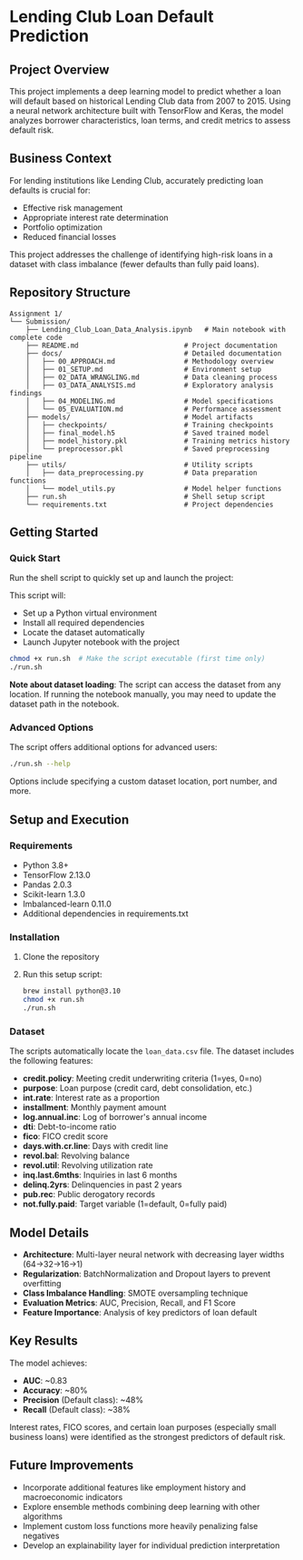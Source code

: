 # Lending Club Loan Default Prediction

## Project Overview

This project implements a deep learning model to predict whether a loan will default based on historical Lending Club data from 2007 to 2015. Using a neural network architecture built with TensorFlow and Keras, the model analyzes borrower characteristics, loan terms, and credit metrics to assess default risk.

## Business Context

For lending institutions like Lending Club, accurately predicting loan defaults is crucial for:

- Effective risk management
- Appropriate interest rate determination
- Portfolio optimization
- Reduced financial losses

This project addresses the challenge of identifying high-risk loans in a dataset with class imbalance (fewer defaults than fully paid loans).

## Repository Structure

```plaintext
Assignment 1/
└── Submission/
    ├── Lending_Club_Loan_Data_Analysis.ipynb   # Main notebook with complete code
    ├── README.md                          # Project documentation
    ├── docs/                              # Detailed documentation
    │   ├── 00_APPROACH.md                 # Methodology overview
    │   ├── 01_SETUP.md                    # Environment setup
    │   ├── 02_DATA_WRANGLING.md           # Data cleaning process
    │   ├── 03_DATA_ANALYSIS.md            # Exploratory analysis findings
    │   ├── 04_MODELING.md                 # Model specifications
    │   └── 05_EVALUATION.md               # Performance assessment
    ├── models/                            # Model artifacts
    │   ├── checkpoints/                   # Training checkpoints
    │   ├── final_model.h5                 # Saved trained model
    │   ├── model_history.pkl              # Training metrics history
    │   └── preprocessor.pkl               # Saved preprocessing pipeline
    ├── utils/                             # Utility scripts
    │   ├── data_preprocessing.py          # Data preparation functions
    │   └── model_utils.py                 # Model helper functions
    ├── run.sh                             # Shell setup script
    └── requirements.txt                   # Project dependencies
```

## Getting Started

### Quick Start

Run the shell script to quickly set up and launch the project:

This script will:

- Set up a Python virtual environment
- Install all required dependencies
- Locate the dataset automatically
- Launch Jupyter notebook with the project

```bash
chmod +x run.sh  # Make the script executable (first time only)
./run.sh
```

**Note about dataset loading**: The script can access the dataset from any location. If running the notebook manually, you may need to update the dataset path in the notebook.

### Advanced Options

The script offers additional options for advanced users:

```bash
./run.sh --help
```

Options include specifying a custom dataset location, port number, and more.

## Setup and Execution

### Requirements

- Python 3.8+
- TensorFlow 2.13.0
- Pandas 2.0.3
- Scikit-learn 1.3.0
- Imbalanced-learn 0.11.0
- Additional dependencies in requirements.txt

### Installation

1. Clone the repository

2. Run this setup script:

   ```bash
   brew install python@3.10
   chmod +x run.sh
   ./run.sh
   ```

### Dataset

The scripts automatically locate the `loan_data.csv` file. The dataset includes the following features:

- **credit.policy**: Meeting credit underwriting criteria (1=yes, 0=no)
- **purpose**: Loan purpose (credit card, debt consolidation, etc.)
- **int.rate**: Interest rate as a proportion
- **installment**: Monthly payment amount
- **log.annual.inc**: Log of borrower's annual income
- **dti**: Debt-to-income ratio
- **fico**: FICO credit score
- **days.with.cr.line**: Days with credit line
- **revol.bal**: Revolving balance
- **revol.util**: Revolving utilization rate
- **inq.last.6mths**: Inquiries in last 6 months
- **delinq.2yrs**: Delinquencies in past 2 years
- **pub.rec**: Public derogatory records
- **not.fully.paid**: Target variable (1=default, 0=fully paid)

## Model Details

- **Architecture**: Multi-layer neural network with decreasing layer widths (64→32→16→1)
- **Regularization**: BatchNormalization and Dropout layers to prevent overfitting
- **Class Imbalance Handling**: SMOTE oversampling technique
- **Evaluation Metrics**: AUC, Precision, Recall, and F1 Score
- **Feature Importance**: Analysis of key predictors of loan default

## Key Results

The model achieves:

- **AUC**: ~0.83
- **Accuracy**: ~80%
- **Precision** (Default class): ~48%
- **Recall** (Default class): ~38%

Interest rates, FICO scores, and certain loan purposes (especially small business loans) were identified as the strongest predictors of default risk.

## Future Improvements

- Incorporate additional features like employment history and macroeconomic indicators
- Explore ensemble methods combining deep learning with other algorithms
- Implement custom loss functions more heavily penalizing false negatives
- Develop an explainability layer for individual prediction interpretation